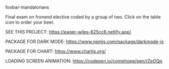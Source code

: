 foobar-mandalorians 

Final exam on fronend elective coded by a group of two.
Click on the table icon to order your beer.

SEE THIS PROJECT:
https://eager-wiles-625cc6.netlify.app/

PACKAGE FOR DARK MODE:
https://www.npmjs.com/package/darkmode-js

PACKAGE FOR CHART:
https://www.chartjs.org/

LOADING SCREEN ANIMATION:
https://codepen.io/comehope/pen/rZeOQp
